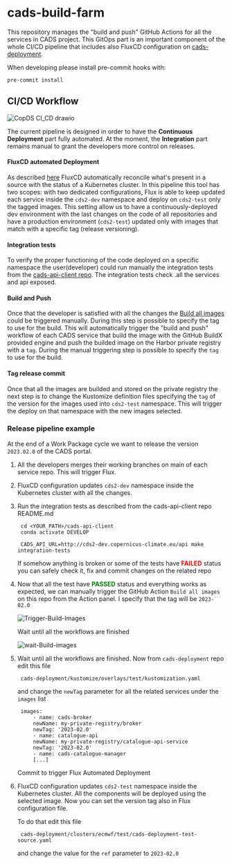 # cads-build-farm

This repository manages the "build and push" GitHub Actions for all the services in CADS project. This GitOps part is an important component of the whole CI/CD pipeline that includes also FluxCD configuration on [cads-deployment](https://github.com/ecmwf-projects/cads-deployment).

When developing please install pre-commit hooks with:

`pre-commit install`

## CI/CD Workflow

![CopDS CI_CD drawio](https://user-images.githubusercontent.com/59499702/220074303-4a89cc7d-76a3-4f73-8cf4-5fd748760b0b.png)

The current pipeline is designed in order to have the **Continuous Deployment** part fully automated. At the moment, the **Integration** part remains manual to grant the developers more control on releases.

#### FluxCD automated Deployment

As described [here](https://github.com/ecmwf-projects/cads-deployment) FluxCD automatically reconcile what's present in a source with the status of a Kubernetes cluster. In this pipeline this tool has two scopes: with two dedicated configurations, Flux is able to keep updated each service inside the `cds2-dev` namespace and deploy on `cds2-test` only the tagged images. This setting allow us to have a continuously-deployed dev environment with the last changes on the code of all repositories and have a production environment (`cds2-test`) updated only with images that match with a specific tag (release versioning).

#### Integration tests

To verify the proper functioning of the code deployed on a specific namespace the user(developer) could run manually the integration tests from the [cads-api-client repo](https://github.com/ecmwf-projects/cads-api-client). The integration tests check .all the services and api exposed.

#### Build and Push

Once that the developer is satisfied with all the changes the [Build all images](https://github.com/ecmwf-projects/cads-build-farm/actions/workflows/build-images.yml) could be triggered manually. During this step is possible to specify the tag to use for the build. This will automatically trigger the "build and push" workflow of each CADS service that build the image with the GitHub BuildX provided engine and push the builded image on the Harbor private registry with a `tag`. During the manual triggering step is possible to specify the `tag` to use for the build.

#### Tag release commit

Once that all the images are builded and stored on the private registry the next step is to change the Kustomize definition files specifying the `tag` of the version for the images used into `cds2-test` namespace. This will trigger the deploy on that namespace with the new images selected.

### Release pipeline example

At the end of a Work Package cycle we want to release the version `2023.02.0` of the CADS portal.

1. All the developers merges their working branches on main of each service repo. This will trigger Flux.

1. FluxCD configuration updates `cds2-dev` namespace inside the Kubernetes cluster with all the changes.

1. Run the integration tests as described from the cads-api-client repo README.md

   ```
    cd <YOUR_PATH>/cads-api-client
    conda activate DEVELOP

    CADS_API_URL=http://cds2-dev.copernicus-climate.eu/api make integration-tests
   ```

   If somehow anything is broken or some of the tests have <span style="color:red">**FAILED**</span> status you can safely check it, fix and commit changes on the related repo

1. Now that all the test have <span style="color:green">**PASSED**</span> status and everything works as expected, we can manually trigger the GitHub Action `Build all images` on this repo from the Action panel. I specify that the tag will be `2023-02.0`

   ![Trigger-Build-Images](https://user-images.githubusercontent.com/59499702/220286056-b6f344d3-9495-4210-a101-3a6f6aa5a136.png)

   Wait until all the workflows are finished

   ![wait-Build-images](https://user-images.githubusercontent.com/59499702/220286167-ac397c3e-6822-4516-8840-612eb474a4a3.png)

1. Wait until all the workflows are finished. Now from `cads-deployment` repo edit this file

   ```
    cads-deployment/kustomize/overlays/test/kustomization.yaml
   ```

   and change the `newTag` parameter for all the related services under the `images` list

   ```
    images:
        - name: cads-broker
        newName: my-private-registry/broker
        newTag: '2023-02.0'
        - name: catalogue-api
        newName: my-private-registry/catalogue-api-service
        newTag: '2023-02.0'
        - name: cads-catalogue-manager
        [...]
   ```

   Commit to trigger Flux Automated Deployment

1. FluxCD configuration updates `cds2-test` namespace inside the Kubernetes cluster. All the components will be deployed using the selected image. Now you can set the version tag also in Flux configuration file.

   To do that edit this file

   ```
    cads-deployment/clusters/ecmwf/test/cads-deployment-test-source.yaml
   ```

   and change the value for the `ref` parameter to `2023-02.0`
